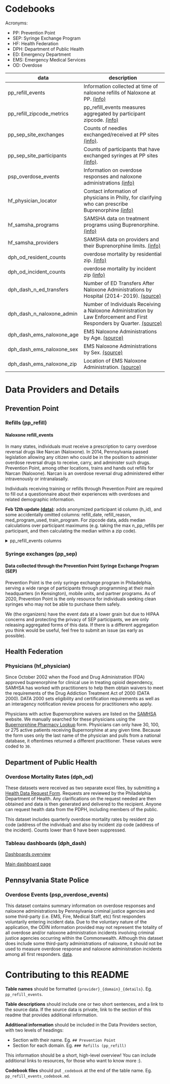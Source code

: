 Codebooks
=========

Acronyms:

* PP: Prevention Point
* SEP: Syringe Exchange Program
* HF: Health Federation
* DPH: Department of Public Health
* ED: Emergency Department
* EMS: Emergency Medical Services
* OD: Overdose


| data | description |
| ---- | ----------- |
| pp_refill_events | Information collected at time of naloxone refills of Naloxone at PP. [(info)](#refills-pp_refill) |
| pp_refill_zipcode_metrics | pp_refill_events measures aggregated by participant zipcode. [(info)](#refills-pp_refill) |
| pp_sep_site_exchanges | Counts of needles exchanged/received at PP sites [(info)](#syringe-exchanges-pp_sep).
| pp_sep_site_participants | Counts of participants that have exchanged syringes at PP sites [(info)](#syringe-exchanges-pp_sep).
| psp_overdose_events | Information on overdose responses and naloxone administrations [(info)](#overdose-events-psp_overdose_events)|
| hf_physician_locator | Contact information of physicians in Philly, for clarifying who can prescribe Buprenorphine [(info)](#physicians-hf_physician) |
| hf_samsha_programs | SAMSHA data on treatment programs using Buprenorphine. [(info)](#physicians-hf_physician) |
| hf_samsha_providers | SAMSHA data on providers and their Buprenorphine limits. [(info)](#physicians-hf_physician) |
| dph_od_resident_counts | overdose mortality by residential zip. [(info)](#overdose-data-dph_od) |
| dph_od_incident_counts | overdose mortality by incident zip [(info)](#overdose-data-dph_od) |
| dph_dash_n_ed_transfers | Number of ED Transfers After Naloxone Administrations by Hospital (2014-2019). [(source)](https://public.tableau.com/profile/pdph#!/vizhome/NaloxoneAdministrationsbyFirstResponders/NumberofNaloxoneAdministrationsbyLawEnforcementandFirstRespondersbyQuarter) |
| dph_dash_n_naloxone_admin | Number of Individuals Receiving a Naloxone Administration by Law Enforcement and First Responders by Quarter. [(source)](https://public.tableau.com/profile/pdph#!/vizhome/NaloxoneAdministrationsbyFirstResponders/NumberofNaloxoneAdministrationsbyLawEnforcementandFirstRespondersbyQuarter) |
| dph_dash_ems_naloxone_age | EMS Naloxone Administrations by Age. [(source)](https://public.tableau.com/profile/pdph#!/vizhome/NaloxoneAdministrationsbyFirstResponders/EMSNaloxoneAdministrationsbyAge) |
| dph_dash_ems_naloxone_sex | EMS Naloxone Administrations by Sex. [(source)](https://public.tableau.com/profile/pdph#!/vizhome/NaloxoneAdministrationsbyFirstResponders/EMSNaloxoneAdministrationsbySex) |
| dph_dash_ems_naloxone_zip | Location of EMS Naloxone Administration. [(source)](https://public.tableau.com/profile/pdph#!/vizhome/NaloxoneAdministrationsbyFirstResponders/LocationofEMSNaloxoneAdministrations) |

Data Providers and Details
==========================

## Prevention Point

### Refills (pp_refill)

#### Naloxone refill_events
In many states, individuals must receive a prescription to carry overdose reversal drugs like Narcan (Naloxone). In 2014, Pennsylvania passed legislation allowing any citizen who could be in the position to administer overdose reversal drugs to receive, carry, and administer such drugs. Prevention Point, among other locations, trains and hands out refills for Narcan (Naloxone).  Narcan is an overdose reversal drug administered either intravenously or intranalasally. 

Individuals receiving training or refills through Prevention Point are required to fill out a questionnaire about their experiences with overdoses and related demographic information. 

**Feb 12th update [(data)](/data/data_pp_refill-14-feb.zip)**: adds anonymized participant id column (h_id), and some accidentally omitted columns: refill_date, refill_reason, med_program_used, train_program. For zipcode data, adds median calculations over participant maximums (e.g. taking the max n_pp_refills per participant, and then calculating the median within a zip code).

<details>
 <summary>pp_refill_events columns</summary>
 
| data | description |
| ---- | ----------- |
| h_id | anonymized participant id |
| age | participant age at time of refill |
| gender | participant identified gender | 
| race | particpant race | 
| n_pp_refill | number of naloxone refills received at PP | 
| n_o_refill | number of refills from other locations | 
| n_ods | number of overdoses witnessed by participant |
| n_admins | number of individuals given narcan by participant |
| n_revivals | number of individuals revived by narcan adminstered by participant | 
| used_narcan_type | form of narcan used by participant | 
| ml_naloxone | amount of naloxone used by participant | 
| cpr_used | rescue breathing was employed at time of narcan use | 
| med_program_used | "What program's medication was used for training?" |
| train_program | "What program did the person you trained come from?" |
| outcome | events following narcan administration | 
| outcome_ems | was EMS called at time of narcan use | 
| outcome_police | were police called at time of narcan use | 
| outcome_ed | was individual taken to emergency room |
| outcome_death | did individual die after narcan use |
| outcome_unk | outcome of narcan use unknown |
| outcome_ok | individual was revived and well after narcan administration |
| od_drug | drug used at time of overdose | 
| od_drug_heroin | was heroin in individual's system at time of narcan administration |
| od_drug_cocaine | was cocaine in individual's system at time of narcan administration |
| od_drug_fentanyl | was fentanyl in individual's system at time of narcan administration |
| od_drug_unknown | was drug in individual's system at time of narcan administration unknown |
| od_drug_other | were drugs not listed above in individual's system at time of narcan administration |
| od_present | method of identifying overdose in individual |
| od_present_breath | OD identified by irregular or lack of breath |
| od_present_unresponsive | OD identified: individual was unresponsive or unconcious |
| od_present_coloring | OD identified by skin color (blue or purple) |
| od_present_other | OD identified through other means |
| data_date_range | quarters of 2019 in which refills occurred |

</details>

### Syringe exchanges (pp_sep)
#### Data collected through the Prevention Point Syringe Exchange Program (SEP)
Prevention Point is the only syringe exchange program in Philadelphia, serving a wide range of participants through programming at their main headquarters (in Kensington), mobile units, and partner programs. As of 2020, Prevention Point is the only resource for individuals seeking clean syringes who may not be able to purchase them safely.

We (the organizers) have the event data at a lower grain but due to HIPAA concerns and protecting the privacy of SEP participants, we are only releasing aggregated forms of this data.  If there is a different aggregation you think would be useful, feel free to submit an issue (as early as possible).

<!-- sep_participants_month_site
|data | description | 
| site_id | site at which syringes were received/exchanged |
| visit_month | month in which syringes were received/exchanged |
| count_distinct_participants | number of distinct participants at that site during that month | 

sep_ -->

## Health Federation

### Physicians (hf_physician)
Since October 2002 when the Food and Drug Administration (FDA) approved buprenorphine for clinical use in treating opioid dependency, SAMHSA has worked with practitioners to help them obtain waivers to meet the requirements of the Drug Addiction Treatment Act of 2000 (DATA 2000). DATA 2000 sets eligibility and certification requirements as well as an interagency notification review process for practitioners who apply.

Physicians with active Bupernorphine waivers are listed on the [SAMHSA](https://www.samhsa.gov/medication-assisted-treatment/practitioner-program-data/treatment-practitioner-locator) website. We manually searched for these physicians using the [Bupernorphine Pharmacy Lookup](https://www.samhsa.gov/bupe/lookup-form) form. Physicians can only have 30, 100, or 275 active patients receiving Bupernorphine at any given time. Because the form uses only the last name of the physician and pulls from a national database, it oftentimes returned a different practitioner.  These values were coded to `30`.

## Department of Public Health

### Overdose Mortality Rates (dph_od)

These datasets were received as two separate excel files, by submitting a [Health Data Request Form](https://www.phila.gov/services/mental-physical-health/medical-professionals/request-health-data/). Requests are reviewed by the Philadelphia Department of Health.  Any clarifications on the request needed are then obtained and data is then generated and delivered to the recipient. Anyone can request health data from the PDPH, including members of the public.

This dataset includes quarterly overdose mortality rates by resident zip code (address of the individual) and also by incident zip code (address of the incident).  Counts lower than 6 have been suppressed. 

### Tableau dashboards (dph_dash)

[Dashboards overview](https://public.tableau.com/profile/pdph#!/)

[Main dashboard page](https://public.tableau.com/profile/pdph#!/vizhome/SummaryPage_0/SummaryPage)

## Pennsylvania State Police

### Overdose Events (psp_overdose_events)
This dataset contains summary information on overdose responses and naloxone administrations by Pennsylvania criminal justice agencies and some third-party (i.e. EMS, Fire, Medical Staff, etc) first responders voluntarily entering incident data. Due to the voluntary nature of the application, the ODIN information provided may not represent the totality of all overdose and/or naloxone administration incidents involving criminal justice agencies occurring within the Commonwealth. Although this dataset does include some third-party administrations of naloxone, it should not be used to measure overdose response and naloxone administration incidents among all first responders. [data](https://data.pa.gov/Opioid-Related/Overdose-Information-Network-Data-CY-January-2018-/hbkk-dwy3/data). 

Contributing to this README
===========================


**Table names** should be formatted `{provider}_{domain}_{details}`. Eg. `pp_refill_events`.

**Table descriptions** should include one or two short sentences, and a link to the source data. If the source data is private, link to the section of this readme that provides additional information.
 
**Additional information** should be included in the Data Providers section, with two levels of headings:

* Section with their name. Eg. `## Prevention Point`
* Section for each domain. Eg. `### Refills (pp_refill)`

This information should be a short, high-level overview! You can include additional links to resources, for those who want to know more :).

**Codebook files** should put `_codebook` at the end of the table name. Eg. `pp_refill_events_codebook.md`.
